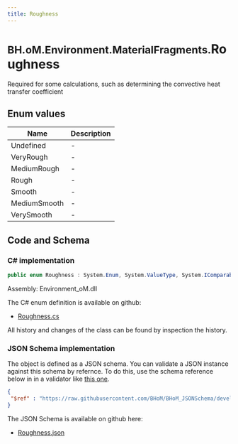 ```yaml
---
title: Roughness
---
```


# <small>BH.oM.Environment.MaterialFragments.</small>**Roughness**

Required for some calculations, such as determining the convective heat transfer coefficient

## Enum values

| Name            | Description                                                    |
|-----------------|----------------------------------------------------------------|
| Undefined |  -  |
| VeryRough |  -  |
| MediumRough |  -  |
| Rough |  -  |
| Smooth |  -  |
| MediumSmooth |  -  |
| VerySmooth |  -  |


## Code and Schema

### C# implementation

``` C# title="C#"
public enum Roughness : System.Enum, System.ValueType, System.IComparable, System.ISpanFormattable, System.IFormattable, System.IConvertible
```

Assembly: Environment_oM.dll

The C# enum definition is available on github:

- [Roughness.cs](https://github.com/BHoM/BHoM/blob/develop/Environment_oM/MaterialFragments\Enums\Roughness.cs)

All history and changes of the class can be found by inspection the history.
### JSON Schema implementation

The object is defined as a JSON schema. You can validate a JSON instance against this schema by refernce. To do this, use the schema reference below in in a validator like [this one](https://www.jsonschemavalidator.net/).

``` json title="JSON Schema"
{
 "$ref" : "https://raw.githubusercontent.com/BHoM/BHoM_JSONSchema/develop/Environment_oM/MaterialFragments/Roughness.json"
}
```

The JSON Schema is available on github here:

- [Roughness.json](https://github.com/BHoM/BHoM_JSONSchema/blob/develop/Environment_oM/MaterialFragments/Roughness.json)
